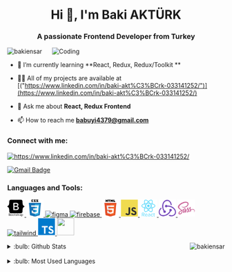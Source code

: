 
<h1 align="center">Hi 👋, I'm Baki AKTÜRK</h1>
<h3 align="center">A passionate Frontend Developer from Turkey</h3>
<img align="right" alt="Coding" width="400" src="https://media.tenor.com/BqbIhT4Mb7cAAAAd/programmer-rounded-edges.gif">
 

<p align="left"> <img src="https://komarev.com/ghpvc/?username=bakiensar&label=Profile%20views&color=0e75b6&style=flat" alt="bakiensar" /> </p>

- 🌱 I’m currently learning **React, Redux, Redux/Toolkit **

- 👨‍💻 All of my projects are available at [("https://www.linkedin.com/in/baki-akt%C3%BCrk-033141252/")](https://www.linkedin.com/in/baki-akt%C3%BCrk-033141252/)

- 💬 Ask me about **React, Redux  Frontend**

- 📫 How to reach me **babuyi4379@gmail.com**

<h3 align="left">Connect with me:</h3>
<p align="left">
<a href="https://www.linkedin.com/in/baki-akt%C3%BCrk-033141252/" target="blank"><img align="center" src="https://raw.githubusercontent.com/rahuldkjain/github-profile-readme-generator/master/src/images/icons/Social/linked-in-alt.svg" alt="https://www.linkedin.com/in/baki-akt%C3%BCrk-033141252/" height="30" width="40" /></a>

[![Gmail Badge](https://img.shields.io/badge/Gmail-d14836?style=flat-square&logo=Gmail&logoColor=white&link=mailto:babuyi4379@gmail.com)](mailto:babuyi4379@gmail.com)

</p>



<h3 align="left">Languages and Tools:</h3>
<p align="left"> <a href="https://getbootstrap.com" target="_blank" rel="noreferrer"> <img src="https://raw.githubusercontent.com/devicons/devicon/master/icons/bootstrap/bootstrap-plain-wordmark.svg" alt="bootstrap" width="40" height="40"/> </a>  <a href="https://www.w3schools.com/css/" target="_blank" rel="noreferrer"> <img src="https://raw.githubusercontent.com/devicons/devicon/master/icons/css3/css3-original-wordmark.svg" alt="css3" width="40" height="40"/> </a> <a href="https://www.figma.com/" target="_blank" rel="noreferrer"> <img src="https://www.vectorlogo.zone/logos/figma/figma-icon.svg" alt="figma" width="40" height="40"/> </a> <a href="https://firebase.google.com/" target="_blank" rel="noreferrer"> <img src="https://www.vectorlogo.zone/logos/firebase/firebase-icon.svg" alt="firebase" width="40" height="40"/> </a> <a href="https://www.w3.org/html/" target="_blank" rel="noreferrer"> <img src="https://raw.githubusercontent.com/devicons/devicon/master/icons/html5/html5-original-wordmark.svg" alt="html5" width="40" height="40"/> </a> <a href="https://developer.mozilla.org/en-US/docs/Web/JavaScript" target="_blank" rel="noreferrer"> <img src="https://raw.githubusercontent.com/devicons/devicon/master/icons/javascript/javascript-original.svg" alt="javascript" width="40" height="40"/> </a> <a href="https://reactjs.org/" target="_blank" rel="noreferrer"> <img src="https://raw.githubusercontent.com/devicons/devicon/master/icons/react/react-original-wordmark.svg" alt="react" width="40" height="40"/> </a> <a href="https://redux.js.org" target="_blank" rel="noreferrer"> <img src="https://raw.githubusercontent.com/devicons/devicon/master/icons/redux/redux-original.svg" alt="redux" width="40" height="40"/> </a> <a href="https://sass-lang.com" target="_blank" rel="noreferrer"> <img src="https://raw.githubusercontent.com/devicons/devicon/master/icons/sass/sass-original.svg" alt="sass" width="40" height="40"/> </a> <a href="https://tailwindcss.com/" target="_blank" rel="noreferrer"> <img src="https://www.vectorlogo.zone/logos/tailwindcss/tailwindcss-icon.svg" alt="tailwind" width="40" height="40"/> </a> <a href="https://www.typescriptlang.org/" target="_blank" rel="noreferrer"> <img src="https://raw.githubusercontent.com/devicons/devicon/master/icons/typescript/typescript-original.svg" alt="typescript" width="40" height="40"/> </a><img width="40" height="40" src="https://upload.wikimedia.org/wikipedia/commons/9/91/Octicons-mark-github.svg"> </p>



<p><img align="right" src="https://github-readme-streak-stats.herokuapp.com/?user=bakiensar&" alt="bakiensar" /></p>

<details>
<summary>:bulb: Github Stats</summary>
<img src='https://github-readme-stats.vercel.app/api?username=bakiensar&theme=radical'>
</details>

<br /> 

<details>
<summary>:bulb: Most Used Languages</summary>
<img src='https://github-readme-stats.vercel.app/api/top-langs/?username=bakiensar&layout=compact'>
</details>
